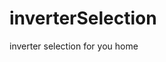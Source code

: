 # inverterSelection
inverter selection for you home
<href a = "https://github.com/bhaskar4n/inverterSelection/blob/master/inveter.png?raw=true"/>
